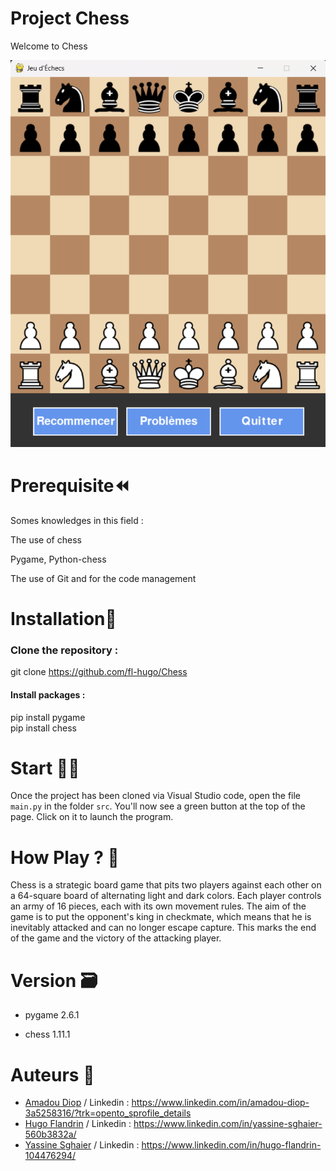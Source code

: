 
# Project Chess
Welcome to Chess

<img src="./ressources\Images\ChessFinalVersion.png" with="800" />



# Prerequisite⏪
Somes knowledges in this field :

The use of chess

Pygame, Python-chess

The use of Git and for the code management

# Installation🔧

### Clone the repository :

git clone https://github.com/fl-hugo/Chess

#### Install packages :

pip install pygame  
 pip install chess

# Start 🧑‍💻

Once the project has been cloned via Visual Studio code, open the file `main.py` in the folder `src`. You'll now see a green button at the top of the page. Click on it to launch the program.

# How Play ? 🔨

Chess is a strategic board game that pits two players against each other on a 64-square board of alternating light and dark colors. Each player controls an army of 16 pieces, each with its own movement rules.
The aim of the game is to put the opponent's king in checkmate, which means that he is inevitably attacked and can no longer escape capture. This marks the end of the game and the victory of the attacking player.

 
# Version 🗃️

- pygame 2.6.1

- chess 1.11.1


# Auteurs 💸
 - [Amadou Diop](https://github.com/amadoudiop04) / 
Linkedin : https://www.linkedin.com/in/amadou-diop-3a5258316/?trk=opento_sprofile_details
 - [Hugo Flandrin](https://github.com/fl-hugo) / Linkedin : https://www.linkedin.com/in/yassine-sghaier-560b3832a/
 - [Yassine Sghaier](https://github.com/syassinehub) / Linkedin : https://www.linkedin.com/in/hugo-flandrin-104476294/